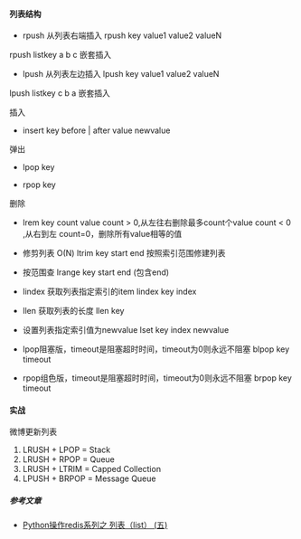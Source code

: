 #### 列表结构

- rpush 从列表右端插入
rpush key value1 value2  valueN

rpush listkey a b c 嵌套插入


- lpush 从列表左边插入
lpush key value1 value2  valueN

lpush listkey  c b a  嵌套插入

插入
- insert key before | after value newvalue

弹出
- lpop key

- rpop key

删除
- lrem key count value
count > 0,从左往右删除最多count个value
count < 0 ,从右到左
count=0，删除所有value相等的值


- 修剪列表 O(N)
ltrim key start end
按照索引范围修建列表

- 按范围查
lrange key start end (包含end)

- lindex 获取列表指定索引的item
lindex key index

- llen 获取列表的长度
llen key

- 设置列表指定索引值为newvalue
lset key index newvalue

- lpop阻塞版，timeout是阻塞超时时间，timeout为0则永远不阻塞
blpop key timeout

- rpop组色版，timeout是阻塞超时时间，timeout为0则永远不阻塞
brpop key timeout


#### 实战
微博更新列表

1. LRUSH + LPOP = Stack
2. LRUSH + RPOP = Queue
3. LRUSH + LTRIM = Capped Collection
4. LPUSH + BRPOP = Message Queue

##### 参考文章
- [Python操作redis系列之 列表（list） (五)](https://www.cnblogs.com/xuchunlin/p/7067154.html)
